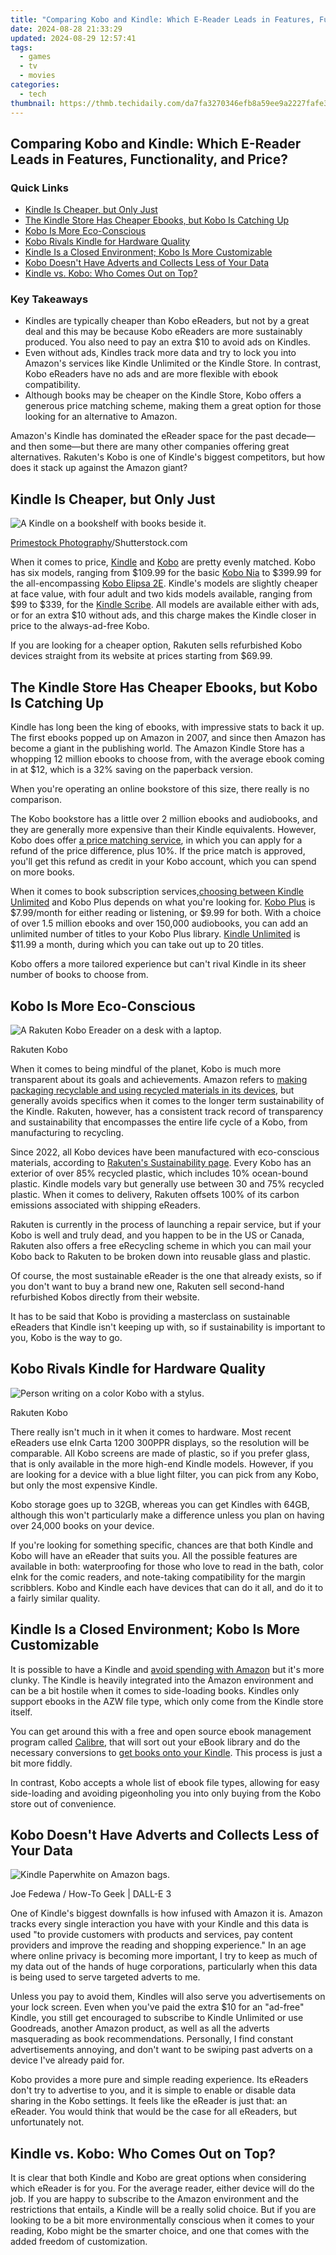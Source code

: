 ```yaml
---
title: "Comparing Kobo and Kindle: Which E-Reader Leads in Features, Functionality, and Price?"
date: 2024-08-28 21:33:29
updated: 2024-08-29 12:57:41
tags:
  - games
  - tv
  - movies
categories:
  - tech
thumbnail: https://thmb.techidaily.com/da7fa3270346efb8a59ee9a2227fafe39fab3e8091406f28b8c4b7ad88c22375.jpg
---
```


## Comparing Kobo and Kindle: Which E-Reader Leads in Features, Functionality, and Price?

### Quick Links

* [Kindle Is Cheaper, but Only Just](https://facebook-video-recording.techidaily.com/updated-superior-converter-mp4-to-facebook-for-2024/)
* [The Kindle Store Has Cheaper Ebooks, but Kobo Is Catching Up](https://unlock-android.techidaily.com/in-2024-6-proven-ways-to-unlock-xiaomi-redmi-note-12-pro-4g-phone-when-you-forget-the-password-by-drfone-android/)
* [Kobo Is More Eco-Conscious](https://win11-tips.techidaily.com/achieve-academic-excellence-winning-strategies-for-efficient-windows-learning/)
* [Kobo Rivals Kindle for Hardware Quality](https://instagram-video-recordings.techidaily.com/new-in-2024-the-essential-guide-to-top-analytics-platforms-for-better-instagram-metrics/)
* [Kindle Is a Closed Environment; Kobo Is More Customizable](https://buynow-reviews.techidaily.com/petcube-picks-the-best-economical-hd-pet-monitoring-gear/)
* [Kobo Doesn't Have Adverts and Collects Less of Your Data](https://blog-min.techidaily.com/5-ways-to-move-contacts-from-infinix-hot-30-5g-to-iphone-131415-drfone-by-drfone-transfer-from-android-transfer-from-android/)
* [Kindle vs. Kobo: Who Comes Out on Top?](https://extra-guidance.techidaily.com/updated-revolutionize-patient-engagement-with-ad-insights/)

### Key Takeaways

* Kindles are typically cheaper than Kobo eReaders, but not by a great deal and this may be because Kobo eReaders are more sustainably produced. You also need to pay an extra $10 to avoid ads on Kindles.
* Even without ads, Kindles track more data and try to lock you into Amazon's services like Kindle Unlimited or the Kindle Store. In contrast, Kobo eReaders have no ads and are more flexible with ebook compatibility.
* Although books may be cheaper on the Kindle Store, Kobo offers a generous price matching scheme, making them a great option for those looking for an alternative to Amazon.

 Amazon's Kindle has dominated the eReader space for the past decade—and then some—but there are many other companies offering great alternatives. Rakuten's Kobo is one of Kindle's biggest competitors, but how does it stack up against the Amazon giant?

##  Kindle Is Cheaper, but Only Just

![A Kindle on a bookshelf with books beside it.](https://static1.howtogeekimages.com/wordpress/wp-content/uploads/2024/04/a-kindle-on-a-bookshelf-with-books-beside-it.jpg) 

[Primestock Photography](https://www.shutterstock.com/image-photo/1-july-2022-calgary-alberta-canada-2173992123)/Shutterstock.com

 When it comes to price, [Kindle](https://www.amazon.com/gp/browse.html?node=6669702011&tag=hotoge-20&ascsubtag=UUhtgUeUpU2002707&asc%5Frefurl=https%3A%2F%2Fwww.howtogeek.com%2Fkobo-vs-kindle%2F&asc%5Fcampaign=Evergreen) and [Kobo](https://www.kobo.com/us/en) are pretty evenly matched. Kobo has six models, ranging from $109.99 for the basic [Kobo Nia](https://us.kobobooks.com/products/kobo-nia?variant=31987720290374) to $399.99 for the all-encompassing [Kobo Elipsa 2E](https://us.kobobooks.com/products/kobo-elipsa-2e). Kindle's models are slightly cheaper at face value, with four adult and two kids models available, ranging from $99 to $339, for the [Kindle Scribe](https://www.amazon.com/dp/B09BS26B8B/?tag=hotoge-20&ascsubtag=UUhtgUeUpU2002707&asc%5Frefurl=https%3A%2F%2Fwww.howtogeek.com%2Fkobo-vs-kindle%2F&asc%5Fcampaign=Evergreen). All models are available either with ads, or for an extra $10 without ads, and this charge makes the Kindle closer in price to the always-ad-free Kobo.

 If you are looking for a cheaper option, Rakuten sells refurbished Kobo devices straight from its website at prices starting from $69.99.

##  The Kindle Store Has Cheaper Ebooks, but Kobo Is Catching Up

 Kindle has long been the king of ebooks, with impressive stats to back it up. The first ebooks popped up on Amazon in 2007, and since then Amazon has become a giant in the publishing world. The Amazon Kindle Store has a whopping 12 million ebooks to choose from, with the average ebook coming in at $12, which is a 32% saving on the paperback version.

 When you're operating an online bookstore of this size, there really is no comparison.

 The Kobo bookstore has a little over 2 million ebooks and audiobooks, and they are generally more expensive than their Kindle equivalents. However, Kobo does offer [a price matching service](https://www.kobo.com/us/en/p/pricematch-about), in which you can apply for a refund of the price difference, plus 10%. If the price match is approved, you'll get this refund as credit in your Kobo account, which you can spend on more books.

 When it comes to book subscription services,[choosing between Kindle Unlimited](https://location-fake.techidaily.com/all-must-knows-to-use-fake-gps-go-location-spoofer-on-apple-iphone-12-drfone-by-drfone-virtual-ios/) and Kobo Plus depends on what you're looking for. [Kobo Plus](https://www.kobo.com/us/en/plus) is $7.99/month for either reading or listening, or $9.99 for both. With a choice of over 1.5 million ebooks and over 150,000 audiobooks, you can add an unlimited number of titles to your Kobo Plus library. [Kindle Unlimited](https://www.amazon.com/kindle-dbs/hz/subscribe/ku?tag=hotoge-20&ascsubtag=UUhtgUeUpU2002707&asc%5Frefurl=https%3A%2F%2Fwww.howtogeek.com%2Fkobo-vs-kindle%2F&asc%5Fcampaign=Evergreen) is $11.99 a month, during which you can take out up to 20 titles.

 Kobo offers a more tailored experience but can't rival Kindle in its sheer number of books to choose from.

##  Kobo Is More Eco-Conscious

![A Rakuten Kobo Ereader on a desk with a laptop.](https://static1.howtogeekimages.com/wordpress/wp-content/uploads/2023/03/Rakuten-Kobo-Ereader-2023-2.jpg) 

Rakuten Kobo

 When it comes to being mindful of the planet, Kobo is much more transparent about its goals and achievements. Amazon refers to [making packaging recyclable and using recycled materials in its devices](https://sustainability.aboutamazon.com/products-services/devices), but generally avoids specifics when it comes to the longer term sustainability of the Kindle. Rakuten, however, has a consistent track record of transparency and sustainability that encompasses the entire life cycle of a Kobo, from manufacturing to recycling.

 Since 2022, all Kobo devices have been manufactured with eco-conscious materials, according to [Rakuten's Sustainability page](https://us.kobobooks.com/pages/sustainability). Every Kobo has an exterior of over 85% recycled plastic, which includes 10% ocean-bound plastic. Kindle models vary but generally use between 30 and 75% recycled plastic. When it comes to delivery, Rakuten offsets 100% of its carbon emissions associated with shipping eReaders.

 Rakuten is currently in the process of launching a repair service, but if your Kobo is well and truly dead, and you happen to be in the US or Canada, Rakuten also offers a free eRecycling scheme in which you can mail your Kobo back to Rakuten to be broken down into reusable glass and plastic.

 Of course, the most sustainable eReader is the one that already exists, so if you don't want to buy a brand new one, Rakuten sell second-hand refurbished Kobos directly from their website.

 It has to be said that Kobo is providing a masterclass on sustainable eReaders that Kindle isn't keeping up with, so if sustainability is important to you, Kobo is the way to go.

##  Kobo Rivals Kindle for Hardware Quality

![Person writing on a color Kobo with a stylus.](https://static1.howtogeekimages.com/wordpress/wp-content/uploads/2024/04/s8-libra-hero-mark-ups-en-copy.jpg) 

Rakuten Kobo

 There really isn't much in it when it comes to hardware. Most recent eReaders use eInk Carta 1200 300PPR displays, so the resolution will be comparable. All Kobo screens are made of plastic, so if you prefer glass, that is only available in the more high-end Kindle models. However, if you are looking for a device with a blue light filter, you can pick from any Kobo, but only the most expensive Kindle.

 Kobo storage goes up to 32GB, whereas you can get Kindles with 64GB, although this won't particularly make a difference unless you plan on having over 24,000 books on your device.

 If you're looking for something specific, chances are that both Kindle and Kobo will have an eReader that suits you. All the possible features are available in both: waterproofing for those who love to read in the bath, color eInk for the comic readers, and note-taking compatibility for the margin scribblers. Kobo and Kindle each have devices that can do it all, and do it to a fairly similar quality.

##  Kindle Is a Closed Environment; Kobo Is More Customizable

 It is possible to have a Kindle and [avoid spending with Amazon](https://extra-skills.techidaily.com/updated-rekindling-the-classics-top-80s-video-effects-for-cutting-edge-films/) but it's more clunky. The Kindle is heavily integrated into the Amazon environment and can be a bit hostile when it comes to side-loading books. Kindles only support ebooks in the AZW file type, which only come from the Kindle store itself.

 You can get around this with a free and open source ebook management program called [Calibre](https://calibre-ebook.com/), that will sort out your eBook library and do the necessary conversions to [get books onto your Kindle](https://facebook-video-content.techidaily.com/2024-approved-a-comprehensive-guide-to-facebooks-full-screen-feature/). This process is just a bit more fiddly.

 In contrast, Kobo accepts a whole list of ebook file types, allowing for easy side-loading and avoiding pigeonholing you into only buying from the Kobo store out of convenience.

##  Kobo Doesn't Have Adverts and Collects Less of Your Data

![Kindle Paperwhite on Amazon bags.](https://static1.howtogeekimages.com/wordpress/wp-content/uploads/2024/04/kindle-paperwhite-amazon-bags.jpg) 

Joe Fedewa / How-To Geek | DALL-E 3

 One of Kindle's biggest downfalls is how infused with Amazon it is. Amazon tracks every single interaction you have with your Kindle and this data is used "to provide customers with products and services, pay content providers and improve the reading and shopping experience." In an age where online privacy is becoming more important, I try to keep as much of my data out of the hands of huge corporations, particularly when this data is being used to serve targeted adverts to me.

 Unless you pay to avoid them, Kindles will also serve you advertisements on your lock screen. Even when you've paid the extra $10 for an "ad-free" Kindle, you still get encouraged to subscribe to Kindle Unlimited or use Goodreads, another Amazon product, as well as all the adverts masquerading as book recommendations. Personally, I find constant advertisements annoying, and don't want to be swiping past adverts on a device I've already paid for.

 Kobo provides a more pure and simple reading experience. Its eReaders don't try to advertise to you, and it is simple to enable or disable data sharing in the Kobo settings. It feels like the eReader is just that: an eReader. You would think that would be the case for all eReaders, but unfortunately not.

##  Kindle vs. Kobo: Who Comes Out on Top?

 It is clear that both Kindle and Kobo are great options when considering which eReader is for you. For the average reader, either device will do the job. If you are happy to subscribe to the Amazon environment and the restrictions that entails, a Kindle will be a really solid choice. But if you are looking to be a bit more environmentally conscious when it comes to your reading, Kobo might be the smarter choice, and one that comes with the added freedom of customization.

<ins class="adsbygoogle"
     style="display:block"
     data-ad-format="autorelaxed"
     data-ad-client="ca-pub-7571918770474297"
     data-ad-slot="1223367746"></ins>



<ins class="adsbygoogle"
     style="display:block"
     data-ad-client="ca-pub-7571918770474297"
     data-ad-slot="8358498916"
     data-ad-format="auto"
     data-full-width-responsive="true"></ins>
